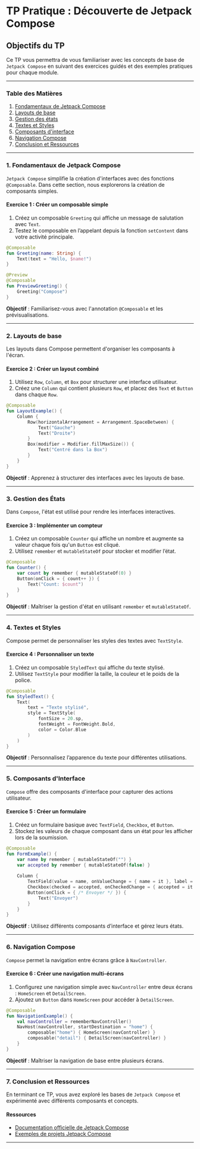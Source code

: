 
# TP Pratique : Découverte de Jetpack Compose

## Objectifs du TP

Ce TP vous permettra de vous familiariser avec les concepts de base de `Jetpack Compose` en suivant des exercices guidés et des exemples pratiques pour chaque module.

---

### Table des Matières

1. [Fondamentaux de Jetpack Compose](#1-fondamentaux-de-jetpack-compose)
2. [Layouts de base](#2-layouts-de-base)
3. [Gestion des états](#3-gestion-des-états)
4. [Textes et Styles](#4-textes-et-styles)
5. [Composants d'interface](#5-composants-dinterface)
6. [Navigation Compose](#6-navigation-compose)
7. [Conclusion et Ressources](#7-conclusion-et-ressources)

---

### 1. Fondamentaux de Jetpack Compose

`Jetpack Compose` simplifie la création d'interfaces avec des fonctions `@Composable`. Dans cette section, nous explorerons la création de composants simples.

#### Exercice 1 : Créer un composable simple

1. Créez un composable `Greeting` qui affiche un message de salutation avec `Text`.
2. Testez le composable en l’appelant depuis la fonction `setContent` dans votre activité principale.

```kotlin
@Composable
fun Greeting(name: String) {
    Text(text = "Hello, $name!")
}

@Preview
@Composable
fun PreviewGreeting() {
    Greeting("Compose")
}
```

**Objectif** : Familiarisez-vous avec l'annotation `@Composable` et les prévisualisations.

---

### 2. Layouts de base

Les layouts dans Compose permettent d'organiser les composants à l'écran.

#### Exercice 2 : Créer un layout combiné

1. Utilisez `Row`, `Column`, et `Box` pour structurer une interface utilisateur.
2. Créez une `Column` qui contient plusieurs `Row`, et placez des `Text` et `Button` dans chaque `Row`.

```kotlin
@Composable
fun LayoutExample() {
    Column {
        Row(horizontalArrangement = Arrangement.SpaceBetween) {
            Text("Gauche")
            Text("Droite")
        }
        Box(modifier = Modifier.fillMaxSize()) {
            Text("Centré dans la Box")
        }
    }
}
```

**Objectif** : Apprenez à structurer des interfaces avec les layouts de base.

---

### 3. Gestion des États

Dans `Compose`, l'état est utilisé pour rendre les interfaces interactives.

#### Exercice 3 : Implémenter un compteur

1. Créez un composable `Counter` qui affiche un nombre et augmente sa valeur chaque fois qu'un `Button` est cliqué.
2. Utilisez `remember` et `mutableStateOf` pour stocker et modifier l’état.

```kotlin
@Composable
fun Counter() {
    var count by remember { mutableStateOf(0) }
    Button(onClick = { count++ }) {
        Text("Count: $count")
    }
}
```

**Objectif** : Maîtriser la gestion d'état en utilisant `remember` et `mutableStateOf`.

---

### 4. Textes et Styles

Compose permet de personnaliser les styles des textes avec `TextStyle`.

#### Exercice 4 : Personnaliser un texte

1. Créez un composable `StyledText` qui affiche du texte stylisé.
2. Utilisez `TextStyle` pour modifier la taille, la couleur et le poids de la police.

```kotlin
@Composable
fun StyledText() {
    Text(
        text = "Texte stylisé",
        style = TextStyle(
            fontSize = 20.sp,
            fontWeight = FontWeight.Bold,
            color = Color.Blue
        )
    )
}
```

**Objectif** : Personnalisez l’apparence du texte pour différentes utilisations.

---

### 5. Composants d'Interface

`Compose` offre des composants d'interface pour capturer des actions utilisateur.

#### Exercice 5 : Créer un formulaire

1. Créez un formulaire basique avec `TextField`, `Checkbox`, et `Button`.
2. Stockez les valeurs de chaque composant dans un état pour les afficher lors de la soumission.

```kotlin
@Composable
fun FormExample() {
    var name by remember { mutableStateOf("") }
    var accepted by remember { mutableStateOf(false) }
    
    Column {
        TextField(value = name, onValueChange = { name = it }, label = { Text("Nom") })
        Checkbox(checked = accepted, onCheckedChange = { accepted = it })
        Button(onClick = { /* Envoyer */ }) {
            Text("Envoyer")
        }
    }
}
```

**Objectif** : Utilisez différents composants d’interface et gérez leurs états.

---

### 6. Navigation Compose

`Compose` permet la navigation entre écrans grâce à `NavController`.

#### Exercice 6 : Créer une navigation multi-écrans

1. Configurez une navigation simple avec `NavController` entre deux écrans : `HomeScreen` et `DetailScreen`.
2. Ajoutez un `Button` dans `HomeScreen` pour accéder à `DetailScreen`.

```kotlin
@Composable
fun NavigationExample() {
    val navController = rememberNavController()
    NavHost(navController, startDestination = "home") {
        composable("home") { HomeScreen(navController) }
        composable("detail") { DetailScreen(navController) }
    }
}
```

**Objectif** : Maîtriser la navigation de base entre plusieurs écrans.

---

### 7. Conclusion et Ressources

En terminant ce TP, vous avez exploré les bases de `Jetpack Compose` et expérimenté avec différents composants et concepts.

#### Ressources

- [Documentation officielle de Jetpack Compose](https://developer.android.com/jetpack/compose)
- [Exemples de projets Jetpack Compose](https://developer.android.com/jetpack/compose/samples)

---